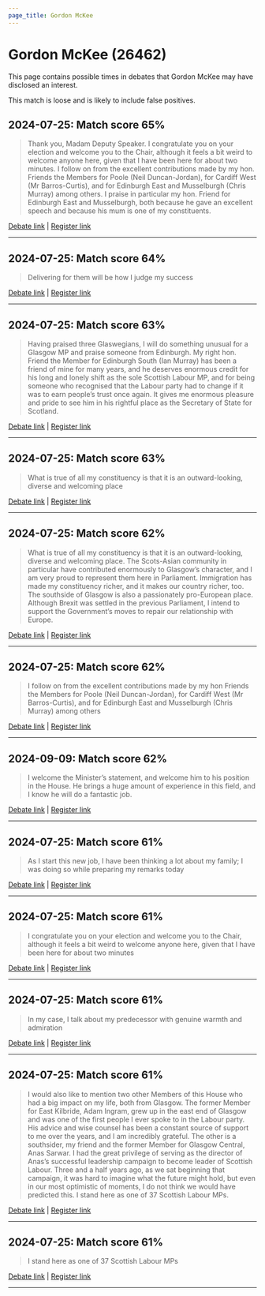 ```yaml
---
page_title: Gordon McKee
---
```


# Gordon McKee  (26462)

This page contains possible times in debates that Gordon McKee may have disclosed an interest.

This match is loose and is likely to include false positives. 



## 2024-07-25: Match score 65%

>Thank you, Madam Deputy Speaker. I congratulate you on your election and welcome you to the Chair, although it feels a bit weird to welcome anyone here, given that I have been here for about two minutes. I follow on from the excellent contributions made by my hon. Friends the Members for Poole (Neil Duncan-Jordan), for Cardiff West (Mr Barros-Curtis), and for Edinburgh East and Musselburgh (Chris Murray) among others. I praise in  particular my hon. Friend for Edinburgh East and Musselburgh, both because he gave an excellent speech and because his mum is one of my constituents.

[Debate link](https://www.theyworkforyou.com/debates/?id=2024-07-25e.897.1) | [Register link](https://www.theyworkforyou.com/mp/26462/register)


---



## 2024-07-25: Match score 64%

>Delivering for them will be how I judge my success

[Debate link](https://www.theyworkforyou.com/debates/?id=2024-07-25e.897.1) | [Register link](https://www.theyworkforyou.com/mp/26462/register)


---



## 2024-07-25: Match score 63%

>Having praised three Glaswegians, I will do something unusual for a Glasgow MP and praise someone from Edinburgh. My right hon. Friend the Member for Edinburgh South (Ian Murray) has been a friend of mine for many years, and he deserves enormous credit for his long and lonely shift as the sole Scottish Labour MP, and for being someone who recognised that the Labour party had to change if it was to earn people’s trust once again. It gives me enormous pleasure and pride to see him in his rightful place as the Secretary of State for Scotland.

[Debate link](https://www.theyworkforyou.com/debates/?id=2024-07-25e.897.1) | [Register link](https://www.theyworkforyou.com/mp/26462/register)


---



## 2024-07-25: Match score 63%

>What is true of all my constituency is that it is an outward-looking, diverse and welcoming place

[Debate link](https://www.theyworkforyou.com/debates/?id=2024-07-25e.897.1) | [Register link](https://www.theyworkforyou.com/mp/26462/register)


---



## 2024-07-25: Match score 62%

>What is true of all my constituency is that it is an outward-looking, diverse and welcoming place. The Scots-Asian community in particular have contributed   enormously to Glasgow’s character, and I am very proud to represent them here in Parliament. Immigration has made my constituency richer, and it makes our country richer, too. The southside of Glasgow is also a passionately pro-European place. Although Brexit was settled in the previous Parliament, I intend to support the Government’s moves to repair our relationship with Europe.

[Debate link](https://www.theyworkforyou.com/debates/?id=2024-07-25e.897.1) | [Register link](https://www.theyworkforyou.com/mp/26462/register)


---



## 2024-07-25: Match score 62%

>I follow on from the excellent contributions made by my hon Friends the Members for Poole (Neil Duncan-Jordan), for Cardiff West (Mr Barros-Curtis), and for Edinburgh East and Musselburgh (Chris Murray) among others

[Debate link](https://www.theyworkforyou.com/debates/?id=2024-07-25e.897.1) | [Register link](https://www.theyworkforyou.com/mp/26462/register)


---



## 2024-09-09: Match score 62%

>I welcome the Minister’s statement, and welcome him to his position in the House. He brings a huge amount of experience in this field, and I know he will do a fantastic job.

[Debate link](https://www.theyworkforyou.com/debates/?id=2024-09-09b.612.0) | [Register link](https://www.theyworkforyou.com/mp/26462/register)


---



## 2024-07-25: Match score 61%

>As I start this new job, I have been thinking a lot about my family; I was doing so while preparing my remarks today

[Debate link](https://www.theyworkforyou.com/debates/?id=2024-07-25e.897.1) | [Register link](https://www.theyworkforyou.com/mp/26462/register)


---



## 2024-07-25: Match score 61%

>I congratulate you on your election and welcome you to the Chair, although it feels a bit weird to welcome anyone here, given that I have been here for about two minutes

[Debate link](https://www.theyworkforyou.com/debates/?id=2024-07-25e.897.1) | [Register link](https://www.theyworkforyou.com/mp/26462/register)


---



## 2024-07-25: Match score 61%

>In my case, I talk about my predecessor with genuine warmth and admiration

[Debate link](https://www.theyworkforyou.com/debates/?id=2024-07-25e.897.1) | [Register link](https://www.theyworkforyou.com/mp/26462/register)


---



## 2024-07-25: Match score 61%

>I would also like to mention two other Members of this House who had a big impact on my life, both from Glasgow. The former Member for East Kilbride, Adam Ingram, grew up in the east end of Glasgow and was one of the first people I ever spoke to in the Labour party. His advice and wise counsel has been a constant source of support to me over the years, and I am incredibly grateful. The other is a southsider, my friend and the former Member for Glasgow Central, Anas Sarwar. I had the great privilege of serving as the director of Anas’s successful leadership campaign to become leader of Scottish Labour. Three and a half years ago, as we sat beginning that campaign, it was hard to imagine what the future might hold, but even in our most optimistic of moments, I do not think we would have predicted this. I stand here as one of 37 Scottish Labour MPs.

[Debate link](https://www.theyworkforyou.com/debates/?id=2024-07-25e.897.1) | [Register link](https://www.theyworkforyou.com/mp/26462/register)


---



## 2024-07-25: Match score 61%

>I stand here as one of 37 Scottish Labour MPs

[Debate link](https://www.theyworkforyou.com/debates/?id=2024-07-25e.897.1) | [Register link](https://www.theyworkforyou.com/mp/26462/register)


---

